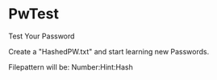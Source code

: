 # PwTest
Test Your Password

Create a "HashedPW.txt" and start learning new Passwords.

Filepattern will be: Number:Hint:Hash